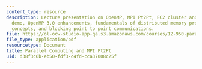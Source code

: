 ```yaml
---
content_type: resource
description: Lecture presentation on OpenMP, MPI Pt2Pt, EC2 cluster and Vmware image
  demo, OpenMP 3.0 enhancements, fundamentals of distributed memory programming, MPI
  concepts, and blocking point to point communications.
file: https://ol-ocw-studio-app-qa.s3.amazonaws.com/courses/12-950-parallel-programming-for-multicore-machines-using-openmp-and-mpi-january-iap-2010/d38f3c6beb50fdf3c4fdcca37008c25f_MIT12_950IAP10_Lec2.pdf
file_type: application/pdf
resourcetype: Document
title: Parallel Computing and MPI Pt2Pt
uid: d38f3c6b-eb50-fdf3-c4fd-cca37008c25f
---
```

